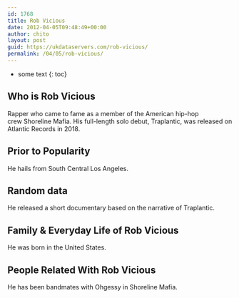 ```yaml
---
id: 1768
title: Rob Vicious
date: 2012-04-05T09:48:49+00:00
author: chito
layout: post
guid: https://ukdataservers.com/rob-vicious/
permalink: /04/05/rob-vicious/
---
```


* some text
{: toc}
          
          
## Who is  Rob Vicious
                  
                  
                  
Rapper who came to fame as a member of the American hip-hop crew Shoreline Mafia. His full-length solo debut, Traplantic, was released on Atlantic Records in 2018. 
                  
                
                
                
## Prior to Popularity 
                  
                  
                  
He hails from South Central Los Angeles. 
                  
                
                
                
## Random data 
                  
                  
                  
He released a short documentary based on the narrative of Traplantic. 
                  
                
                
                
## Family & Everyday Life of Rob Vicious
                  
                  
                  
He was born in the United States.  
                  
                
                
                
## People Related With  Rob Vicious
                  
                  
                  
He has been bandmates with Ohgessy in Shoreline Mafia. 
                  
                
              
            
          
          
          
    
    
  
